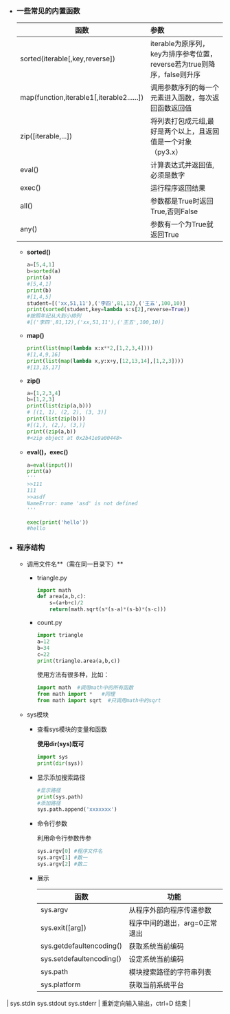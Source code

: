 + ### 一些常见的内置函数

    | 函数                                      | 参数                                                         |
    | ----------------------------------------- | :----------------------------------------------------------- |
    | sorted(iterable[,key,reverse])            | iterable为原序列，key为排序参考位置，reverse若为true则降序，false则升序 |
    | map(function,iterable1[,iterable2......]) | 调用参数序列的每一个元素进入函数，每次返回函数返回值         |
    | zip([iterable,...])                       | 将列表打包成元组,最好是两个以上，且返回值是一个对象（py3.x） |
    | eval()                                    | 计算表达式并返回值,必须是数字                                |
    | exec()                                    | 运行程序返回结果                                             |
    | all()                                     | 参数都是True时返回True,否则False                             |
    | any()                                     | 参数有一个为True就返回True                                   |

    + **sorted()**

        ```python
        a=[5,4,1]
        b=sorted(a)
        print(a) 
        #[5,4,1]
        print(b)
        #[1,4,5]
        student=[('xx,51,11'),('李四',81,12),('王五',100,10)]
        print(sorted(student,key=lambda s:s[2],reverse=True))
        #按照年纪从大到小排列
        #[('李四',81,12),('xx,51,11'),('王五',100,10)]
        ```

    + **map()**

        ```python
        print(list(map(lambda x:x**2,[1,2,3,4])))
        #[1,4,9,16]
        print(list(map(lambda x,y:x+y,[12,13,14],[1,2,3])))
        #[13,15,17]
        ```

    + **zip()**

        ```python
        a=[1,2,3,4]
        b=[1,2,3]
        print(list(zip(a,b)))
        # [(1, 1), (2, 2), (3, 3)]
        print(list(zip(b)))
        #[(1,), (2,), (3,)]
        print((zip(a,b))
        #<zip object at 0x2b41e9a00448>
        ```

    + **eval()，exec()**

        ```python
        a=eval(input())
        print(a)
        '''
        >>111
        111
        >>asdf
        NameError: name 'asd' is not defined
        '''
        
        exec(print('hello'))
        #hello
        ```

+ ### 程序结构

    + 调用文件名**（需在同一目录下）**

        + triangle.py

            ```python
            import math
            def area(a,b,c):
                s=(a+b+c)/2
                return(math.sqrt(s*(s-a)*(s-b)*(s-c)))
            ```

        + count.py

            ```python
            import triangle
            a=12
            b=34
            c=22
            print(triangle.area(a,b,c))
            ```

            使用方法有很多种，比如：

            ```python
            import math  #调用math中的所有函数
            from math import *   #同理
            from math import sqrt  #只调用math中的sqrt
            ```

    + sys模块

        + 查看sys模块的变量和函数

            **使用dir(sys)既可**

            ```python
            import sys
            print(dir(sys))
            ```

        + 显示添加搜索路径

            ```python
            #显示路径
            print(sys.path)
            #添加路径
            sys.path.append('xxxxxxx')
            ```

        + 命令行参数

            利用命令行参数传参

            ```python
            sys.argv[0] #程序文件名
            sys.argv[1] #数一
            sys.argv[2] #数二
            ```

        + 展示

            | 函数                                       | 功能                          |
            | ------------------------------------------ | ----------------------------- |
            | sys.argv                                   | 从程序外部向程序传递参数      |
            | sys.exit([arg])                            | 程序中间的退出，arg=0正常退出 |
            | sys.getdefaultencoding()                   | 获取系统当前编码              |
            | sys.setdefaultencoding()                   | 设定系统当前编码              |
            | sys.path                                   | 模块搜索路径的字符串列表      |
            | sys.platform                               | 获取当前系统平台              |
| sys.stdin      sys.stdout       sys.stderr | 重新定向输入输出，ctrl+D 结束 |
            
        
    
    